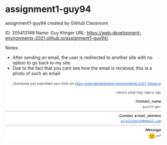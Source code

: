 # assignment1-guy94
assignment1-guy94 created by GitHub Classroom

ID: 205413149
Name: Guy Klinger
URL: https://web-development-environments-2021.github.io/assignment1-guy94/

Notes:
* After sending an email, the user is redirected to another site with no option to go back to my site.
* Due to the fact that you cant see how the email is recieved, this ia a photo of such an email:

![](media/mail.png?raw=true)
